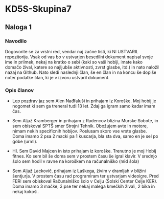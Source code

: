 # KD5S-Skupina7
## Naloga 1
### Navodilo
 Dogovorite se za vrstni red, vendar naj začne tisti, ki NI USTVARIL repozitorija. Vsak od vas bo v ustvarjen besedilni dokument napisal svoje ime in priimek, nekaj na kratko o sebi (kaki so vaši hobiji, imate kako domačo žival, katere so najljubše aktivnosti, zvrst glasbe, itd.) in nato naložil nazaj na Github. Nato sledi naslednji član, še en član in na koncu še dopiše noter podatke član, ki je v izvoru ustvaril dokument.

### Opis članov
+ Lep pozdrav jaz sem Alen Nađfaluši in prihajam iz Koroške. Moj hobij je nogomet ki sem ga treneral tudi 13 let. Zdaj ga igram samo kadar imam čas.

+ Sem Aljaž Kramberger in prihajam z Radencov blizina Murske Sobote, in sem obiskoval SPTŠ smer Strojni Tehnik. Obožujem avte in motore, nimam nekih specificnih hobijov. Poslusam skoro vse vrste glasbe. Doma imamo 2 psa 2 macki pa 1 kuscarja, bla sta dva, samo en je sel po gobe (urml). 

+ HI. Sem David Majcen in isto prihajam iz koroške. Trenutno je moj Hobij fitnes. Ko sem bil še doma sem v prostem času še igral klavir. V srednjo šolo sem hodil v ravne na koroškem na računalniško (mid šola)

+ Sem Aljaž Lackovič, prihajam iz Laškega, živim v dramljah v bližini šentjurja. V prostem času rad programiram ter ustvarjam videoigre. Pred FERI sem obiskoval Računalniško šolo v Celju (Šolski Center Celje KER). Doma imamo 3 mačke, 3 pse ter nekaj malega kmečkih živali, 2 bika in nekaj kokoši.

